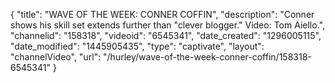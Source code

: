 {
    "title": "WAVE OF THE WEEK: CONNER COFFIN",
    "description": "Conner shows his skill set extends further than \"clever blogger.\" Video: Tom Aiello.",
    "channelid": "158318",
    "videoid": "6545341",
    "date_created": "1296005115",
    "date_modified": "1445905435",
    "type": "captivate",
    "layout": "channelVideo",
    "url": "\/hurley\/wave-of-the-week-conner-coffin\/158318-6545341"
}